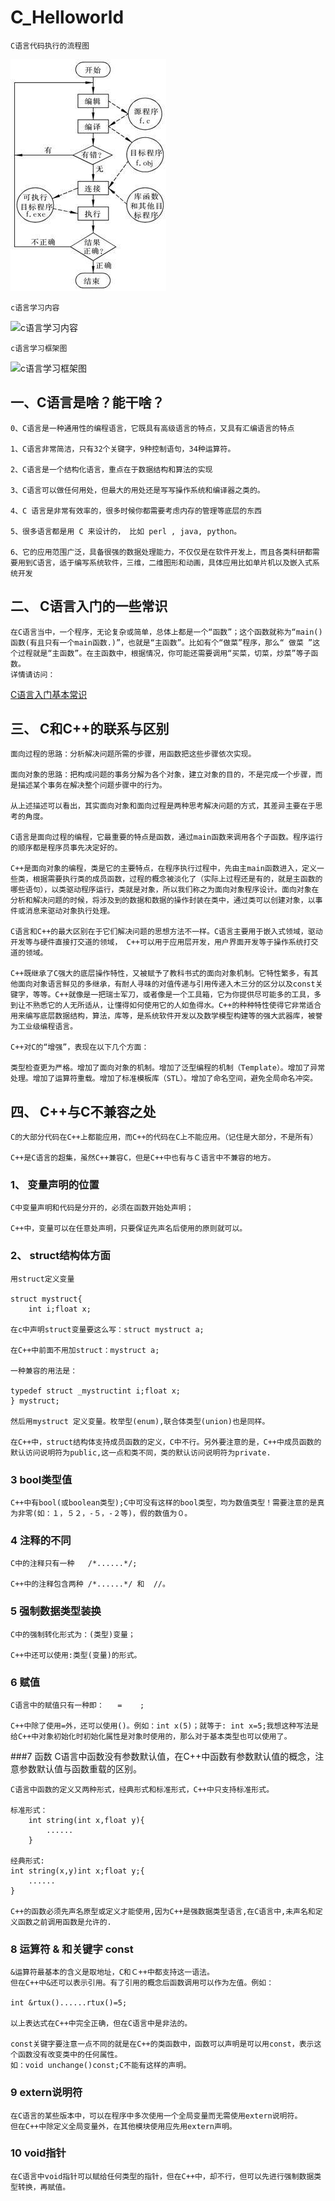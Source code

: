 # C_Helloworld

    C语言代码执行的流程图
![C语言代码执行的流程图](https://github.com/lizhou828/C_Helloworld/blob/master/data/C%E8%AF%AD%E8%A8%80%E4%BB%A3%E7%A0%81%E6%89%A7%E8%A1%8C%E6%B5%81%E7%A8%8B.png "C语言代码执行流程图")

    c语言学习内容
![c语言学习内容](https://github.com/lizhou828/C_Helloworld/blob/master/data/c%E8%AF%AD%E8%A8%80%E5%AD%A6%E4%B9%A0%E5%86%85%E5%AE%B9.jpg,"c语言学习内容")
    
    c语言学习框架图
![c语言学习框架图](https://github.com/lizhou828/C_Helloworld/blob/master/data/c%E8%AF%AD%E8%A8%80%E5%AD%A6%E4%B9%A0%E6%A1%86%E6%9E%B6%E5%9B%BE.png,"c语言学习框架图")    
    
    
## 一、C语言是啥？能干啥？

    0、C语言是一种通用性的编程语言，它既具有高级语言的特点，又具有汇编语言的特点

    1、C语言非常简洁，只有32个关键字，9种控制语句，34种运算符。
    
    2、C语言是一个结构化语言，重点在于数据结构和算法的实现
    
    3、C语言可以做任何用处，但最大的用处还是写写操作系统和编译器之类的。
    
    4、C 语言是非常有效率的，很多时候你都需要考虑内存的管理等底层的东西
    
    5、很多语言都是用 C 来设计的， 比如 perl , java, python。
    
    6、它的应用范围广泛，具备很强的数据处理能力，不仅仅是在软件开发上，而且各类科研都需要用到C语言，适于编写系统软件，三维，二维图形和动画，具体应用比如单片机以及嵌入式系统开发

## 二、 C语言入门的一些常识

    在C语言当中，一个程序，无论复杂或简单，总体上都是一个“函数”；这个函数就称为“main() 函数(有且只有一个main函数.)”，也就是“主函数”。比如有个“做菜”程序，那么“ 做菜 ”这个过程就是“主函数”。在主函数中，根据情况，你可能还需要调用“买菜，切菜，炒菜”等子函数。
    详情请访问： 
[C语言入门基本常识](https://github.com/lizhou828/C_Helloworld/blob/master/data/C%E8%AF%AD%E8%A8%80%E5%85%A5%E9%97%A8%E5%9F%BA%E6%9C%AC%E5%B8%B8%E8%AF%86.md "C语言入门基本常识")


## 三、 C和C++的联系与区别

    面向过程的思路：分析解决问题所需的步骤，用函数把这些步骤依次实现。

    面向对象的思路：把构成问题的事务分解为各个对象，建立对象的目的，不是完成一个步骤，而是描述某个事务在解决整个问题步骤中的行为。

    从上述描述可以看出，其实面向对象和面向过程是两种思考解决问题的方式，其差异主要在于思考的角度。

    C语言是面向过程的编程，它最重要的特点是函数，通过main函数来调用各个子函数。程序运行的顺序都是程序员事先决定好的。

    C++是面向对象的编程，类是它的主要特点，在程序执行过程中，先由主main函数进入，定义一些类，根据需要执行类的成员函数，过程的概念被淡化了（实际上过程还是有的，就是主函数的哪些语句），以类驱动程序运行，类就是对象，所以我们称之为面向对象程序设计。面向对象在分析和解决问题的时候，将涉及到的数据和数据的操作封装在类中，通过类可以创建对象，以事件或消息来驱动对象执行处理。

    C语言和C++的最大区别在于它们解决问题的思想方法不一样。C语言主要用于嵌入式领域，驱动开发等与硬件直接打交道的领域， C++可以用于应用层开发，用户界面开发等于操作系统打交道的领域。

    C++既继承了C强大的底层操作特性，又被赋予了教科书式的面向对象机制。它特性繁多，有其他面向对象语言鲜见的多继承，有耐人寻味的对值传递与引用传递入木三分的区分以及const关键字，等等。C++就像是一把瑞士军刀，或者像是一个工具箱，它为你提供尽可能多的工具，多到让不熟悉它的人无所适从，让懂得如何使用它的人如鱼得水。C++的种种特性使得它非常适合用来编写底层数据结构，算法，库等，是系统软件开发以及数学模型构建等的强大武器库，被誉为工业级编程语言。

    C++对C的“增强”，表现在以下几个方面：

    类型检查更为严格。增加了面向对象的机制。增加了泛型编程的机制（Template）。增加了异常处理。增加了运算符重载。增加了标准模板库（STL）。增加了命名空间，避免全局命名冲突。
    
    
## 四、 C++与C不兼容之处
    C的大部分代码在C++上都能应用，而C++的代码在C上不能应用。（记住是大部分，不是所有）

    C++是C语言的超集，虽然C++兼容C，但是C++中也有与Ｃ语言中不兼容的地方。

### 1、 变量声明的位置

    C中变量声明和代码是分开的，必须在函数开始处声明；

    C++中，变量可以在任意处声明，只要保证先声名后使用的原则就可以。

### 2、 struct结构体方面
    
    用struct定义变量
    
    struct mystruct{ 
        int i;float x;
    
    在c中声明struct变量要这么写：struct mystruct a;

    在C++中前面不用加struct：mystruct a;

    一种兼容的用法是：

    typedef struct _mystructint i;float x;
    } mystruct;

    然后用mystruct 定义变量。枚举型(enum),联合体类型(union)也是同样。

    在C++中，struct结构体支持成员函数的定义，C中不行。另外要注意的是，C++中成员函数的默认访问说明符为public,这一点和类不同，类的默认访问说明符为private.

### 3 bool类型值

    C++中有bool(或boolean类型);C中可没有这样的bool类型，均为数值类型！需要注意的是真为非零(如：１，５２，-５，-２等)，假的数值为０。

### 4 注释的不同
    C中的注释只有一种   /*......*/;

    C++中的注释包含两种 /*......*/ 和  //。

### 5 强制数据类型装换
    C中的强制转化形式为：(类型)变量；

    C++中还可以使用:类型(变量)的形式。

### 6 赋值
    C语言中的赋值只有一种即：   =    ;

    C++中除了使用=外，还可以使用()。例如：int x(5)；就等于: int x=5;我想这种写法是给C++中对象初始化时初始化属性是对象时使用的，那么对于基本类型也可以使用了。

###7 函数
    C语言中函数没有参数默认值，在C++中函数有参数默认值的概念，注意参数默认值与函数重载的区别。

    C语言中函数的定义又两种形式，经典形式和标准形式，C++中只支持标准形式。

    标准形式：
        int string(int x,float y){
            ......
        }

    经典形式: 
    int string(x,y)int x;float y;{
        ......
    }

    C++的函数必须先声名原型或定义才能使用,因为C++是强数据类型语言,在C语言中,未声名和定义函数之前调用函数是允许的.

### 8 运算符 & 和关键字 const
    &运算符最基本的含义是取地址，C和Ｃ++中都支持这一语法。
    但在C++中&还可以表示引用。有了引用的概念后函数调用可以作为左值。例如：

    int &rtux()......rtux()=5;

    以上表达式在C++中完全正确，但在C语言中是非法的。

    const关键字要注意一点不同的就是在C++的类函数中，函数可以声明是可以用const，表示这个函数没有改变类中的任何属性。
    如：void unchange()const;C不能有这样的声明。

### 9 extern说明符
    在C语言的某些版本中，可以在程序中多次使用一个全局变量而无需使用extern说明符。
    但在C++中除定义全局变量外，在其他模块使用应先用extern声明。

### 10 void指针
    在C语言中void指针可以赋给任何类型的指针，但在C++中，却不行，但可以先进行强制数据类型转换，再赋值。    